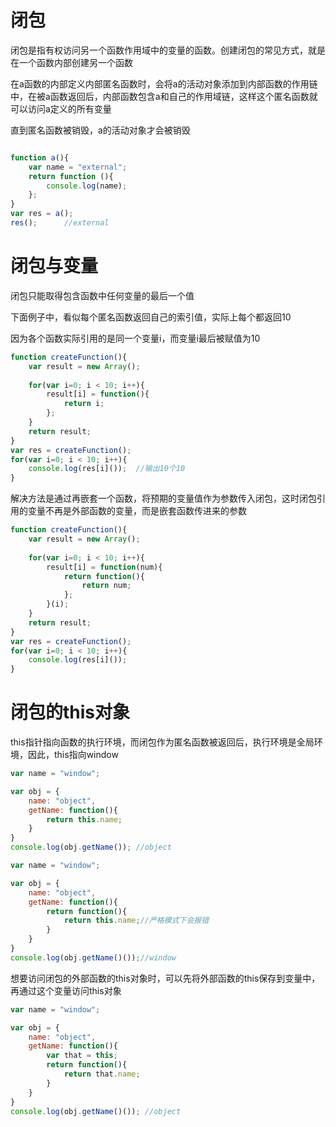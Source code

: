 # 闭包
闭包是指有权访问另一个函数作用域中的变量的函数。创建闭包的常见方式，就是在一个函数内部创建另一个函数

在a函数的内部定义内部匿名函数时，会将a的活动对象添加到内部函数的作用链中，在被a函数返回后，内部函数包含a和自己的作用域链，这样这个匿名函数就可以访问a定义的所有变量

直到匿名函数被销毁，a的活动对象才会被销毁

```js

function a(){
    var name = "external";
    return function (){
        console.log(name); 
    };
}
var res = a();
res();      //external

```
# 闭包与变量
闭包只能取得包含函数中任何变量的最后一个值

下面例子中，看似每个匿名函数返回自己的索引值，实际上每个都返回10

因为各个函数实际引用的是同一个变量i，而变量i最后被赋值为10

```js
function createFunction(){
    var result = new Array();
    
    for(var i=0; i < 10; i++){
        result[i] = function(){
            return i;
        };
    }
    return result;
}
var res = createFunction();
for(var i=0; i < 10; i++){
    console.log(res[i]());  //输出10个10
}
```
解决方法是通过再嵌套一个函数，将预期的变量值作为参数传入闭包，这时闭包引用的变量不再是外部函数的变量，而是嵌套函数传进来的参数
```js
function createFunction(){
    var result = new Array();
    
    for(var i=0; i < 10; i++){
        result[i] = function(num){
            return function(){
                return num;
            };
        }(i);
    }
    return result;
}
var res = createFunction();
for(var i=0; i < 10; i++){
    console.log(res[i]());
}
```

# 闭包的this对象
this指针指向函数的执行环境，而闭包作为匿名函数被返回后，执行环境是全局环境，因此，this指向window

```js
var name = "window";

var obj = {
    name: "object",
    getName: function(){
        return this.name;
    }
}
console.log(obj.getName()); //object
```
```js
var name = "window";

var obj = {
    name: "object",
    getName: function(){
        return function(){
            return this.name;//严格模式下会报错
        }
    }
}
console.log(obj.getName()());//window

```
想要访问闭包的外部函数的this对象时，可以先将外部函数的this保存到变量中，再通过这个变量访问this对象

```js
var name = "window";

var obj = {
    name: "object",
    getName: function(){
        var that = this;
        return function(){
            return that.name;
        }
    }
}
console.log(obj.getName()()); //object
```